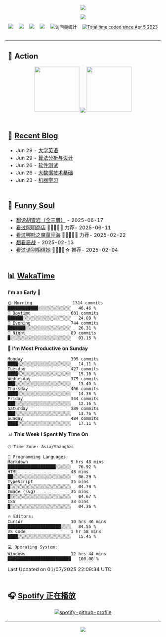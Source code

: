 <div align="center">

<img src="https://capsule-render.vercel.app/api?type=waving&color=timeGradient&height=300&&section=header&text=HI%20THERE!&fontSize=90&fontAlign=50&fontAlignY=30&desc=I%E2%80%99m%20@LI%20SIR%20%F0%9F%91%8B&descAlign=50&descSize=30&descAlignY=60&animation=twinkling" />

<div align="center">

  <!-- knock code pictures 敲代码的图片 -->
  <img order-radius="100px" src="https://img.lisir.me/image/my/001.gif"><br>

  <!-- profile logo 个人资料徽标 -->
  <div align="center">
    <a href="https://lisir.me/" title="点击跳转"><img src="https://img.shields.io/badge/Blog-%E4%B8%AA%E4%BA%BA%E5%8D%9A%E5%AE%A2-red"></a>&emsp;
    <a href="https://photo.lisir.me/" title="点击跳转"><img src="https://img.shields.io/badge/Photo-%E6%97%B6%E5%85%89%E7%9B%B8%E5%86%8C-blue"></a>&emsp;
    <a href="https://cloud.lisir.me/" title="点击跳转"><img src="https://img.shields.io/badge/Cloud%20Disk-%E6%88%91%E7%9A%84%E4%BA%91%E7%9B%98-green"></a>&emsp;
    <a href="https://nz.lisir.me/" title="点击跳转"><img src="https://img.shields.io/badge/%E5%93%AA%E5%90%92-%E7%9B%91%E6%8E%A7%E9%9D%A2%E6%9D%BF-blueviolet"></a>&emsp;
    <!-- visitor -->
    <img src="https://komarev.com/ghpvc/?username=wkwbk&label=Views&color=orange&style=flat" alt="访问量统计" />&emsp;
    <a href="https://wakatime.com/@2237354f-824a-4472-ae76-c1eca96c8908"><img src="https://wakatime.com/badge/user/2237354f-824a-4472-ae76-c1eca96c8908.svg" alt="Total time coded since Apr 5 2023" /></a>
  </div>

</div>

<br>

<div align="center">

<table>

<tr><td>

## 🚀 Action

<!-- github-readme-streak-stats 连续提交代码天数记录 -->
<div align="center">
  <img width="145" src="https://img.lisir.me/image/my/002.png">
  <img align="center" src="https://github-readme-stats.vercel.app/api?username=wkwbk&show_icons=true&theme=transparent">
  <img width="145" src="https://img.lisir.me/image/my/001.png">
</div>

<br>

</td></tr>

<tr><td>

<!-- 近期博客 -->
## 📃 [Recent Blog](https://lisir.me/)

<!-- feed start -->
- Jun 29 - [大学英语](https://lisir.me/Exam/XASYU/Second/2025-07-01/01.大学英语)
- Jun 29 - [算法分析与设计](https://lisir.me/Exam/XASYU/Second/2025-07-01/00.算法分析与设计)
- Jun 26 - [软件测试](https://lisir.me/Exam/XASYU/Second/2025-06-27/01.软件测试)
- Jun 26 - [大数据技术基础](https://lisir.me/Exam/XASYU/Second/2025-06-27/00.大数据技术基础)
- Jun 23 - [机器学习](https://lisir.me/Exam/XASYU/Second/2025-06-25/00.机器学习)
<!-- feed end -->

</td></tr>

<tr><td>

<!-- 豆瓣 -->
## 🤾 [Funny Soul](https://movie.douban.com/people/li778057151)

<!-- START_SECTION:douban -->
* <a href='https://book.douban.com/subject/1752349/' target='_blank'>想读胡雪岩（全三册）</a> - 2025-06-17
* <a href='https://movie.douban.com/subject/36318331/' target='_blank'>看过照明商店</a> 🌟🌟🌟🌟🌟 力荐- 2025-06-11
* <a href='https://movie.douban.com/subject/34780991/' target='_blank'>看过哪吒之魔童闹海</a> 🌟🌟🌟🌟🌟 力荐- 2025-02-22
* <a href='https://movie.douban.com/subject/10604851/' target='_blank'>想看恶战</a> - 2025-02-13
* <a href='https://movie.douban.com/subject/35295017/' target='_blank'>看过请别相信她</a> 🌟🌟🌟🌟☆ 推荐- 2025-02-04
<!-- END_SECTION:douban -->

</td></tr>

<tr><td>

<!-- wakatime 统计 -->
## 📊 [WakaTime](https://wakatime.com/@wkwbk)

<!--START_SECTION:waka-->
**I'm an Early 🐤** 

```text
🌞 Morning                1314 commits        ████████████░░░░░░░░░░░░░   46.46 % 
🌆 Daytime                681 commits         ██████░░░░░░░░░░░░░░░░░░░   24.08 % 
🌃 Evening                744 commits         ███████░░░░░░░░░░░░░░░░░░   26.31 % 
🌙 Night                  89 commits          █░░░░░░░░░░░░░░░░░░░░░░░░   03.15 % 
```
📅 **I'm Most Productive on Sunday** 

```text
Monday                   399 commits         ████░░░░░░░░░░░░░░░░░░░░░   14.11 % 
Tuesday                  427 commits         ████░░░░░░░░░░░░░░░░░░░░░   15.10 % 
Wednesday                379 commits         ███░░░░░░░░░░░░░░░░░░░░░░   13.40 % 
Thursday                 406 commits         ████░░░░░░░░░░░░░░░░░░░░░   14.36 % 
Friday                   344 commits         ███░░░░░░░░░░░░░░░░░░░░░░   12.16 % 
Saturday                 389 commits         ███░░░░░░░░░░░░░░░░░░░░░░   13.76 % 
Sunday                   484 commits         ████░░░░░░░░░░░░░░░░░░░░░   17.11 % 
```


📊 **This Week I Spent My Time On** 

```text
🕑︎ Time Zone: Asia/Shanghai

💬 Programming Languages: 
Markdown                 9 hrs 48 mins       ███████████████████░░░░░░   76.92 % 
HTML                     48 mins             ██░░░░░░░░░░░░░░░░░░░░░░░   06.29 % 
TypeScript               35 mins             █░░░░░░░░░░░░░░░░░░░░░░░░   04.70 % 
Image (svg)              35 mins             █░░░░░░░░░░░░░░░░░░░░░░░░   04.67 % 
CSS                      33 mins             █░░░░░░░░░░░░░░░░░░░░░░░░   04.36 % 

🔥 Editors: 
Cursor                   10 hrs 46 mins      █████████████████████░░░░   84.55 % 
VS Code                  1 hr 58 mins        ████░░░░░░░░░░░░░░░░░░░░░   15.45 % 

💻 Operating System: 
Windows                  12 hrs 44 mins      █████████████████████████   100.00 % 
```


 Last Updated on 01/07/2025 22:09:34 UTC
<!--END_SECTION:waka-->

</td></tr>

<tr><td>

## 🎧 [Spotify 正在播放](https://open.spotify.com/user/31s4ftvnfnus65uynvxmxu7rkfom)

<div align="center">

  [![spotify-github-profile](https://spotify-github-profile.kittinanx.com/api/view?uid=31s4ftvnfnus65uynvxmxu7rkfom&cover_image=true&theme=default&show_offline=true&background_color=121212&interchange=true&bar_color_cover=true)](https://spotify-github-profile.kittinanx.com/api/view?uid=31s4ftvnfnus65uynvxmxu7rkfom&redirect=true)

</div>

</td></tr>

</table>

</div>

<img src="https://capsule-render.vercel.app/api?type=waving&color=timeGradient&height=300&&section=footer&text=THE%20END!&fontSize=90&fontAlign=50&fontAlignY=70&desc=Hope%20your%20program%20is%20bug-free!&descAlign=50&descSize=30&descAlignY=40&animation=twinkling" />

</div>
